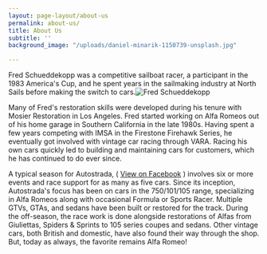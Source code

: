 ```yaml
---
layout: page-layout/about-us
permalink: about-us/
title: About Us
subtitle: ''
background_image: "/uploads/daniel-minarik-1150739-unsplash.jpg"

---
```


Fred Schueddekopp was a competitive sailboat racer, a participant in the 1983 America's Cup, and he spent years in the sailmaking industry at North Sails before making the switch to cars.![Fred Schueddekopp]({{site.baseurl}}/uploads/Fred-About-Us-ClassicAlfas.jpg "Fred Schueddekopp")

Many of Fred's restoration skills were developed during his tenure with Mosier Restoration in Los Angeles. Fred started working on Alfa Romeos out of his home garage in Southern California in the late 1980s. Having spent a few years competing with IMSA in the Firestone Firehawk Series, he eventually got involved with vintage car racing through VARA. Racing his own cars quickly led to building and maintaining cars for customers, which he has continued to do ever since.

A typical season for Autostrada, ( [View on Facebook](https://www.facebook.com/Autostrada-300421716734710/) ) involves six or more events and race support for as many as five cars. Since its inception, Autostrada's focus has been on cars in the 750/101/105 range, specializing in Alfa Romeos along with occasional Formula or Sports Racer. Multiple GTVs, GTAs, and sedans have been built or restored for the track. During the off-season, the race work is done alongside restorations of Alfas from Giuliettas, Spiders & Sprints to 105 series coupes and sedans. Other vintage cars, both British and domestic, have also found their way through the shop. But, today as always, the favorite remains Alfa Romeo!
